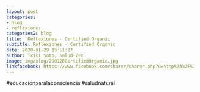 ```yaml
---
layout: post
categories:
- blog
- reflexiones
categories2: blog
title:  Reflexiones - Certified Organic
subtitle: Reflexiones - Certified Organic
date: 2020-01-29 15:11:27
author: Txiki Soto, Salud-Zen
image: img/blog/290120CertifiedOrganic.jpg
linkfacebook: https://www.facebook.com/sharer/sharer.php?u=http%3A%2F%2Fwww.salud-zen.com%2Fblog%2Freflexiones%2F2020%2F01%2F29%2Freflexiones-certified-organic.html&amp;src=sdkpreparse
---
```

#educacionparalaconsciencia
#saludnatural

